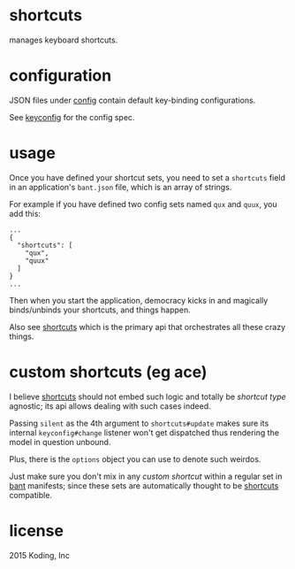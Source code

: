 # shortcuts

manages keyboard shortcuts.

# configuration

JSON files under [config](./config) contain default key-binding configurations.

See [keyconfig](https://github.com/koding/keyconfig) for the config spec.

# usage

Once you have defined your shortcut sets, you need to set a `shortcuts` field in an application's `bant.json` file, which is an array of strings.

For example if you have defined two config sets named `qux` and `quux`, you add this:

```
...
{
  "shortcuts": [
    "qux",
    "quux"
  ] 
}
...
```

Then when you start the application, democracy kicks in and magically binds/unbinds your shortcuts, and things happen.

Also see [shortcuts](https://github.com/koding/shortcuts) which is the primary api that orchestrates all these crazy things.

# custom shortcuts (eg ace)

I believe [shortcuts](http://github.com/koding/shortcuts) should not embed such logic and totally be _shortcut type_ agnostic; its api allows dealing with such cases indeed.

Passing `silent` as the 4th argument to `shortcuts#update` makes sure its internal `keyconfig#change` listener won't get dispatched thus rendering the model in question unbound.

Plus, there is the `options` object you can use to denote such weirdos.

Just make sure you don't mix in any _custom shortcut_ within a regular set in [bant](http://github.com/bantjs/bant) manifests; since these sets are automatically thought to be [shortcuts](http://github.com/koding/shortcuts) compatible.

# license

2015 Koding, Inc
